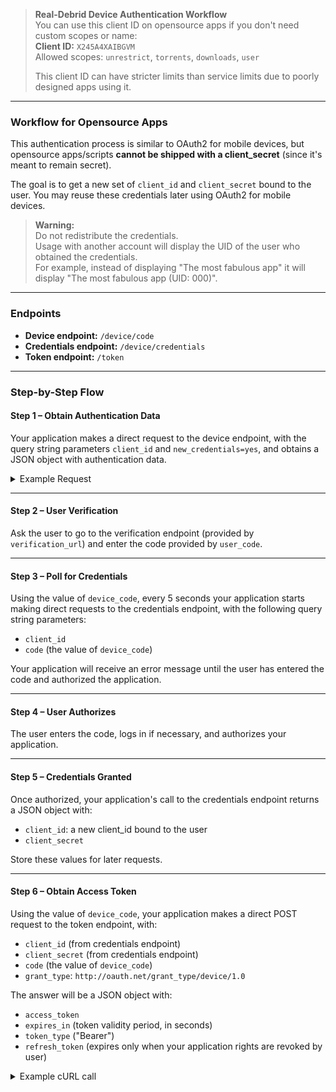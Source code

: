 > **Real-Debrid Device Authentication Workflow**  
> You can use this client ID on opensource apps if you don't need custom scopes or name:  
> **Client ID:** `X245A4XAIBGVM`  
> Allowed scopes: `unrestrict`, `torrents`, `downloads`, `user`  
>  
> This client ID can have stricter limits than service limits due to poorly designed apps using it.

---

### Workflow for Opensource Apps

This authentication process is similar to OAuth2 for mobile devices, but opensource apps/scripts **cannot be shipped with a client_secret** (since it's meant to remain secret).

The goal is to get a new set of `client_id` and `client_secret` bound to the user. You may reuse these credentials later using OAuth2 for mobile devices.

> **Warning:**  
> Do not redistribute the credentials.  
> Usage with another account will display the UID of the user who obtained the credentials.  
> For example, instead of displaying "The most fabulous app" it will display "The most fabulous app (UID: 000)".

---

### Endpoints

- **Device endpoint:** `/device/code`
- **Credentials endpoint:** `/device/credentials`
- **Token endpoint:** `/token`

---

### Step-by-Step Flow

#### **Step 1 – Obtain Authentication Data**

Your application makes a direct request to the device endpoint, with the query string parameters `client_id` and `new_credentials=yes`, and obtains a JSON object with authentication data.

<details>
<summary>Example Request</summary>

```http
GET https://api.real-debrid.com/oauth/v2/device/code?client_id=X245A4XAIBGVM&new_credentials=yes
```
</details>

---

#### **Step 2 – User Verification**

Ask the user to go to the verification endpoint (provided by `verification_url`) and enter the code provided by `user_code`.

---

#### **Step 3 – Poll for Credentials**

Using the value of `device_code`, every 5 seconds your application starts making direct requests to the credentials endpoint, with the following query string parameters:

- `client_id`
- `code` (the value of `device_code`)

Your application will receive an error message until the user has entered the code and authorized the application.

---

#### **Step 4 – User Authorizes**

The user enters the code, logs in if necessary, and authorizes your application.

---

#### **Step 5 – Credentials Granted**

Once authorized, your application's call to the credentials endpoint returns a JSON object with:

- `client_id`: a new client_id bound to the user
- `client_secret`

Store these values for later requests.

---

#### **Step 6 – Obtain Access Token**

Using the value of `device_code`, your application makes a direct POST request to the token endpoint, with:

- `client_id` (from credentials endpoint)
- `client_secret` (from credentials endpoint)
- `code` (the value of `device_code`)
- `grant_type`: `http://oauth.net/grant_type/device/1.0`

The answer will be a JSON object with:

- `access_token`
- `expires_in` (token validity period, in seconds)
- `token_type` ("Bearer")
- `refresh_token` (expires only when your application rights are revoked by user)

<details>
<summary>Example cURL call</summary>

```http
POST https://api.real-debrid.com/oauth/v2/token
Content-Type: application/x-www-form-urlencoded

client_id=X245A4XAIBGVM
client_secret=Q7BB7JLY
code=DR36VK5VPT5GFTJKUNVMVIX3YUI4ADKFUQYMDW6W66MHX4TIWYGQ
grant_type=http://oauth.net/grant_type/device/1.0
```
</details>
